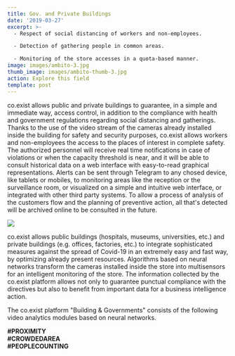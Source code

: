 ```yaml
---
title: Gov. and Private Buildings
date: '2019-03-27'
excerpt: >-
  - Respect of social distancing of workers and non-employees.

  - Detection of gathering people in common areas.

  - Monitoring of the store accesses in a quota-based manner.
image: images/ambito-3.jpg
thumb_image: images/ambito-thumb-3.jpg
action: Explore this field
template: post
---
```


co.exist allows public and private buildings to guarantee, in a simple and immediate way, access control, in addition to the compliance with health and government regulations regarding social distancing and gatherings.
Thanks to the use of the video stream of the cameras already installed inside the building for safety and security purposes, co.exist allows workers and non-employees the access to the places of interest in complete safety.
The authorized personnel will receive real time notifications in case of violations or when the capacity threshold is near, and it will be able to consult historical data on a web interface with easy-to-read graphical representations. Alerts can be sent through Telegram to any chosed device, like tablets or mobiles, to monitoring areas like the reception or the surveillance room, or visualized on a simple and intuitive web interface, or integrated with other third party systems. To allow a process of analysis of the customers flow and the planning of preventive action, all that's detected will be archived online to be consulted in the future.

<img src="/images/icone_edififici_pubblici_coexist.png" class="ambiti" />

co.exist allows public buildings (hospitals, museums, universities, etc.) and private buildings (e.g. offices, factories, etc.) to integrate sophisticated measures against the spread of Covid-19 in an extremely easy and fast way, by optimizing already present resources. Algorithms based on neural networks transform the cameras installed inside the store into multisensors for an intelligent monitoring of the store. The information collected by the co.exist platform allows not only to guarantee punctual compliance with the directives but also to benefit from important data for a business intelligence action.


The co.exist platform "Building & Governments" consists of the following video analytics modules based on neural networks.

<b>
#PROXIMITY<br/>
#CROWDEDAREA<br/>
#PEOPLECOUNTING
</b>
